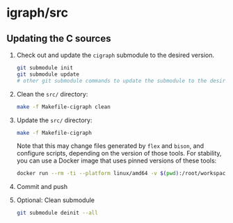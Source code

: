 # igraph/src

## Updating the C sources

1. Check out and update the `cigraph` submodule to the desired version.
    ```sh
    git submodule init
    git submodule update
    # other git submodule commands to update the submodule to the desired version
    ```
2. Clean the `src/` directory:
    ```sh
    make -f Makefile-cigraph clean
    ```
3. Update the `src/` directory:
    ```sh
    make -f Makefile-cigraph
    ```

    Note that this may change files generated by `flex` and `bison`, and configure scripts, depending on the version of those tools.
    For stability, you can use a Docker image that uses pinned versions of these tools:
    ```sh
    docker run --rm -ti --platform linux/amd64 -v $(pwd):/root/workspace ghcr.io/cynkra/docker-images/rig-ubuntu-igraph make -f Makefile-cigraph
    ```

4. Commit and push
5. Optional: Clean submodule
    ```sh
    git submodule deinit --all
    ```
